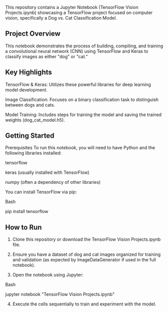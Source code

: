 This repository contains a Jupyter Notebook (TensorFlow Vision Projects.ipynb) showcasing a TensorFlow project focused on computer vision, specifically a Dog vs. Cat Classification Model.

Project Overview
----------------------------------------------------------------------------------------------------------------------------------------------------------------------------------------
This notebook demonstrates the process of building, compiling, and training a convolutional neural network (CNN) using TensorFlow and Keras to classify images as either "dog" or "cat."

Key Highlights
----------------------------------------------------------------------------------------------------------------------------------------------------------------------------------------
TensorFlow & Keras: Utilizes these powerful libraries for deep learning model development.

Image Classification: Focuses on a binary classification task to distinguish between dogs and cats.

Model Training: Includes steps for training the model and saving the trained weights (dog_cat_model.h5).

Getting Started
----------------------------------------------------------------------------------------------------------------------------------------------------------------------------------------
Prerequisites
To run this notebook, you will need to have Python and the following libraries installed:

tensorflow

keras (usually installed with TensorFlow)

numpy (often a dependency of other libraries)

You can install TensorFlow via pip:

Bash

pip install tensorflow

How to Run
----------------------------------------------------------------------------------------------------------------------------------------------------------------------------------------
1. Clone this repository or download the TensorFlow Vision Projects.ipynb file.

2. Ensure you have a dataset of dog and cat images organized for training and validation (as expected by ImageDataGenerator if used in the full notebook).

3. Open the notebook using Jupyter:

Bash

jupyter notebook "TensorFlow Vision Projects.ipynb"

4. Execute the cells sequentially to train and experiment with the model.
